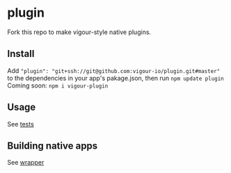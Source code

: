 # plugin
Fork this repo to make vigour-style native plugins.

## Install
Add `"plugin": "git+ssh://git@github.com:vigour-io/plugin.git#master"` to the dependencies in your app's pakage.json, then run `npm update plugin`
Coming soon: `npm i vigour-plugin`

## Usage
See [tests](test)

## Building native apps
See [wrapper](http://github.com/vigour-io/vigour-native)
